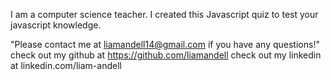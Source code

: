 

I am a computer science teacher.
I created this Javascript quiz to test your javascript knowledge.


"Please contact me at liamandell14@gmail.com if you have any questions!"
check out my github at https://github.com/liamandell
check out my linkedin at linkedin.com/liam-andell
